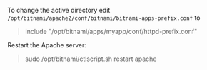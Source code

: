 To change the active directory edit `/opt/bitnami/apache2/conf/bitnami/bitnami-apps-prefix.conf` to
> Include "/opt/bitnami/apps/myapp/conf/httpd-prefix.conf"


Restart the Apache server:
> sudo /opt/bitnami/ctlscript.sh restart apache
